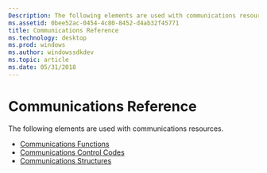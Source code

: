 ```yaml
---
Description: The following elements are used with communications resources.
ms.assetid: 0bee52ac-0454-4c80-8452-d4ab32f45771
title: Communications Reference
ms.technology: desktop
ms.prod: windows
ms.author: windowssdkdev
ms.topic: article
ms.date: 05/31/2018
---
```


# Communications Reference

The following elements are used with communications resources.

-   [Communications Functions](communications-functions.md)
-   [Communications Control Codes](communications-control-codes.md)
-   [Communications Structures](communications-structures.md)

 

 




